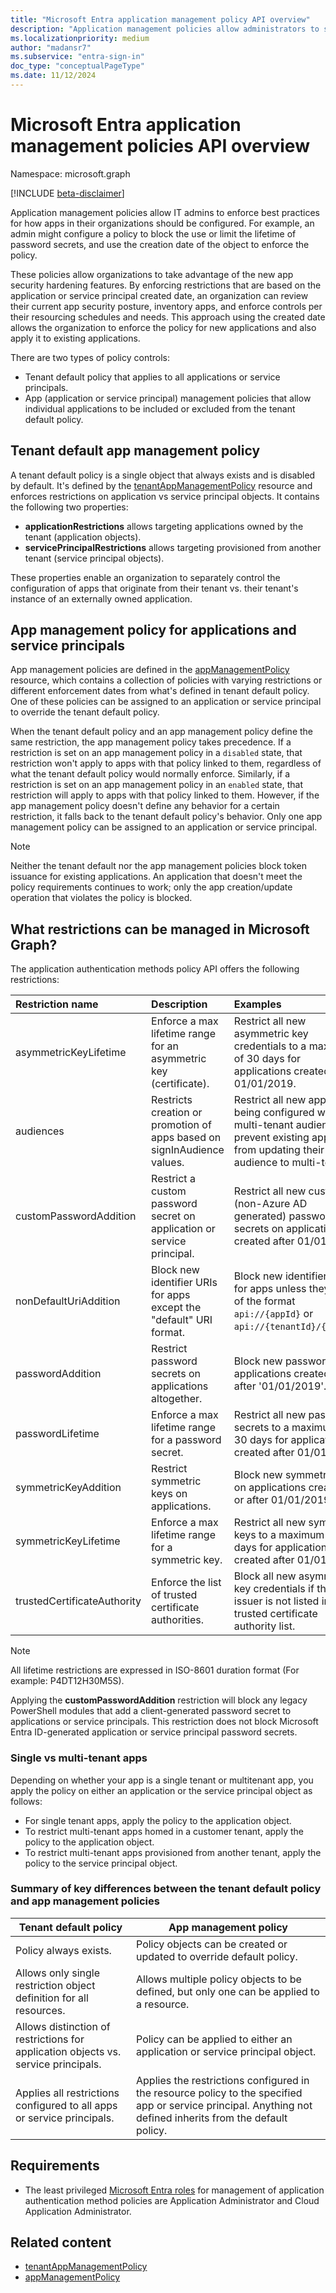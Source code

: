 ```yaml
---
title: "Microsoft Entra application management policy API overview"
description: "Application management policies allow administrators to set rules on how Entra apps in their tenant can be configured."
ms.localizationpriority: medium
author: "madansr7"
ms.subservice: "entra-sign-in"
doc_type: "conceptualPageType"
ms.date: 11/12/2024
---
```


# Microsoft Entra application management policies API overview

Namespace: microsoft.graph

[!INCLUDE [beta-disclaimer](../../includes/beta-disclaimer.md)]

Application management policies allow IT admins to enforce best practices for how apps in their organizations should be configured. For example, an admin might configure a policy to block the use or limit the lifetime of password secrets, and use the creation date of the object to enforce the policy.

These policies allow organizations to take advantage of the new app security hardening features. By enforcing restrictions that are based on the application or service principal created date, an organization can review their current app security posture, inventory apps, and enforce controls per their resourcing schedules and needs. This approach using the created date allows the organization to enforce the policy for new applications and also apply it to existing applications.

There are two types of policy controls:

- Tenant default policy that applies to all applications or service principals.
- App (application or service principal) management policies that allow individual applications to be included or excluded from the tenant default policy.

## Tenant default app management policy

A tenant default policy is a single object that always exists and is disabled by default. It's defined by the [tenantAppManagementPolicy](tenantappmanagementpolicy.md) resource and enforces restrictions on application vs service principal objects. It contains the following two properties:

- **applicationRestrictions** allows targeting applications owned by the tenant (application objects).
- **servicePrincipalRestrictions** allows targeting provisioned from another tenant (service principal objects).

These properties enable an organization to separately control the configuration of apps that originate from their tenant vs. their tenant's instance of an externally owned application.

## App management policy for applications and service principals

App management policies are defined in the [appManagementPolicy](appmanagementpolicy.md) resource, which contains a collection of policies with varying restrictions or different enforcement dates from what's defined in tenant default policy. One of these policies can be assigned to an application or service principal to override the tenant default policy.

When the tenant default policy and an app management policy define the same restriction, the app management policy takes precedence. If a restriction is set on an app management policy in a `disabled` state, that restriction won't apply to apps with that policy linked to them, regardless of what the tenant default policy would normally enforce. Similarly, if a restriction is set on an app management policy in an `enabled` state, that restriction will apply to apps with that policy linked to them. However, if the app management policy doesn't define any behavior for a certain restriction, it falls back to the tenant default policy's behavior. Only one app management policy can be assigned to an application or service principal.

> [!Note]
> Neither the tenant default nor the app management policies block token issuance for existing applications. An application that doesn't meet the policy requirements continues to work; only the app creation/update operation that violates the policy is blocked.

## What restrictions can be managed in Microsoft Graph?

The application authentication methods policy API offers the following restrictions:

| Restriction name            | Description                                                             | Examples                                                                                                                                      |
| :-------------------------- | :---------------------------------------------------------------------- | :-------------------------------------------------------------------------------------------------------------------------------------------- |
| asymmetricKeyLifetime       | Enforce a max lifetime range for an asymmetric key (certificate).       | Restrict all new asymmetric key credentials to a maximum of 30 days for applications created after 01/01/2019.                                |
| audiences                   | Restricts creation or promotion of apps based on signInAudience values. | Restrict all new apps from being configured with multi-tenant audience or prevent existing apps from updating their audience to multi-tenant. |
| customPasswordAddition      | Restrict a custom password secret on application or service principal.  | Restrict all new custom (non-Azure AD generated) password secrets on applications created after 01/01/2015.                                   |
| nonDefaultUriAddition       | Block new identifier URIs for apps except the "default" URI format.     | Block new identifier URIs for apps unless they are of the format `api://{appId}` or `api://{tenantId}/{appId}`.                               |
| passwordAddition            | Restrict password secrets on applications altogether.                   | Block new passwords on applications created on or after '01/01/2019'.                                                                         |
| passwordLifetime            | Enforce a max lifetime range for a password secret.                     | Restrict all new password secrets to a maximum of 30 days for applications created after 01/01/2015.                                          |
| symmetricKeyAddition        | Restrict symmetric keys on applications.                                | Block new symmetric keys on applications created on or after 01/01/2019.                                                                      |
| symmetricKeyLifetime        | Enforce a max lifetime range for a symmetric key.                       | Restrict all new symmetric keys to a maximum of 30 days for applications created after 01/01/2019.                                            |
| trustedCertificateAuthority | Enforce the list of trusted certificate authorities.                    | Block all new asymmetric key credentials if the issuer is not listed in the trusted certificate authority list.                               |

> [!Note]
> All lifetime restrictions are expressed in ISO-8601 duration format (For example: P4DT12H30M5S).
>
> Applying the **customPasswordAddition** restriction will block any legacy PowerShell modules that add a client-generated password secret to applications or service principals. This restriction does not block Microsoft Entra ID-generated application or service principal password secrets.

### Single vs multi-tenant apps

Depending on whether your app is a single tenant or multitenant app, you apply the policy on either an application or the service principal object as follows:

- For single tenant apps, apply the policy to the application object.
- To restrict multi-tenant apps homed in a customer tenant, apply the policy to the application object.
- To restrict multi-tenant apps provisioned from another tenant, apply the policy to the service principal object.

### Summary of key differences between the tenant default policy and app management policies

| Tenant default policy                                                              | App management policy                                                                                                                                        |
| ---------------------------------------------------------------------------------- | ------------------------------------------------------------------------------------------------------------------------------------------------------------ |
| Policy always exists.                                                              | Policy objects can be created or updated to override default policy.                                                                                         |
| Allows only single restriction object definition for all resources.                | Allows multiple policy objects to be defined, but only one can be applied to a resource.                                                                     |
| Allows distinction of restrictions for application objects vs. service principals. | Policy can be applied to either an application or service principal object.                                                                                  |
| Applies all restrictions configured to all apps or service principals.             | Applies the restrictions configured in the resource policy to the specified app or service principal. Anything not defined inherits from the default policy. |

## Requirements

- The least privileged [Microsoft Entra roles](/entra/identity/role-based-access-control/permissions-reference?toc=%2Fgraph%2Ftoc.json) for management of application authentication method policies are Application Administrator and Cloud Application Administrator.

## Related content

- [tenantAppManagementPolicy](tenantappmanagementpolicy.md)
- [appManagementPolicy](appmanagementpolicy.md)
